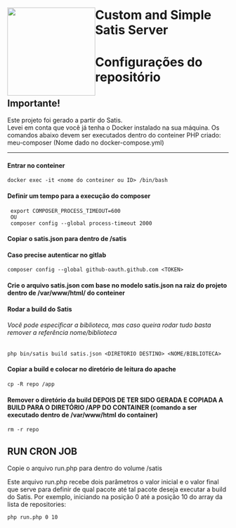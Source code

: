 <h1>
<img src="https://cdn.pixabay.com/photo/2017/02/01/12/04/bird-2029969_1280.png" style="width: 200px; float: left"/>

Custom and Simple Satis Server
</h1>

# Configurações do repositório

## Importante!

<p>
  Este projeto foi gerado a partir do Satis.</br>
  Levei em conta que você já tenha o Docker instalado na sua máquina.
  Os comandos abaixo devem ser executados dentro do conteiner PHP criado: meu-composer (Nome dado no docker-compose.yml)
</p>
<hr>

#### Entrar no conteiner
```
docker exec -it <nome do conteiner ou ID> /bin/bash
```

#### Definir um tempo para a execução do composer
```
 export COMPOSER_PROCESS_TIMEOUT=600
 OU
 composer config --global process-timeout 2000
```


#### Copiar o satis.json para dentro de /satis

#### Caso precise autenticar no gitlab
```
composer config --global github-oauth.github.com <TOKEN>
```

#### Crie o arquivo satis.json com base no modelo satis.json na raiz do projeto dentro de /var/www/html/ do conteiner



#### Rodar a build do Satis
###### Você pode especificar a biblioteca, mas caso queira rodar tudo basta remover a referência nome/biblioteca
```
php bin/satis build satis.json <DIRETORIO DESTINO> <NOME/BIBLIOTECA> 
```

#### Copiar a build e colocar no diretório de leitura do apache 
```
cp -R repo /app
```

#### Remover o diretório da build DEPOIS DE TER SIDO GERADA E COPIADA A BUILD PARA O DIRETÓRIO /APP DO CONTAINER (comando a ser executado dentro de /var/www/html do container)
```
rm -r repo
```

## RUN CRON JOB
<p>Copie o arquivo run.php para dentro do volume /satis</p>
<p>Este arquivo run.php recebe dois parâmetros o valor inicial e o valor final que serve para definir de qual pacote até tal pacote deseja executar a build do Satis. Por exemplo, iniciando na posição 0 até a posição 10 do array da lista de repositories:</p>

```
php run.php 0 10
```
 

        